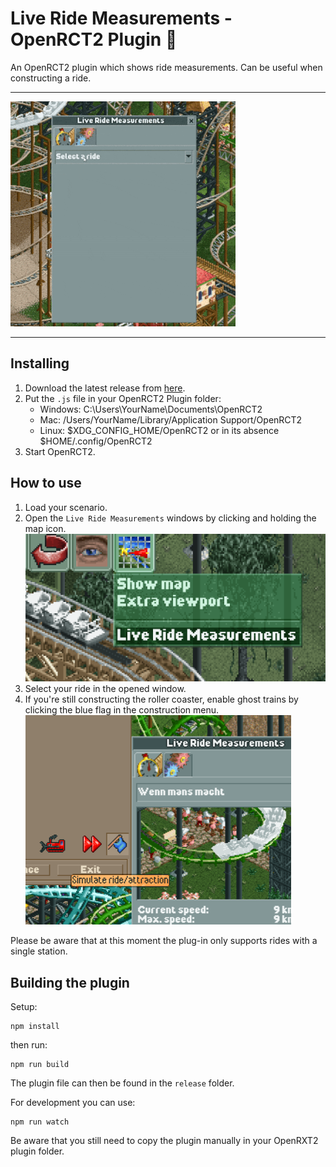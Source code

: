 # Live Ride Measurements - OpenRCT2 Plugin 🎢

An OpenRCT2 plugin which shows ride measurements. Can be useful when constructing a ride. 

---

![Example GIF](documentation/live-example.gif)

---

## Installing

1. Download the latest release from [here](https://github.com/Phelicks/openrct2-live-ride-measurements/releases/latest).
2. Put the `.js` file in your OpenRCT2 Plugin folder:
    - Windows: C:\Users\YourName\Documents\OpenRCT2
    - Mac: /Users/YourName/Library/Application Support/OpenRCT2
    - Linux: $XDG_CONFIG_HOME/OpenRCT2 or in its absence $HOME/.config/OpenRCT2
3. Start OpenRCT2.

## How to use
1. Load your scenario.
2. Open the `Live Ride Measurements` windows by clicking and holding the map icon.
![Example Menu](documentation/menu.png)
3. Select your ride in the opened window.
4. If you're still constructing the roller coaster, enable ghost trains by clicking the blue flag in the construction menu.
![Example Ghost Trains](documentation/construction.png)

Please be aware that at this moment the plug-in only supports rides with a single station.


## Building the plugin
Setup:
```
npm install
```

then run:
```
npm run build
```
The plugin file can then be found in the `release` folder.

For development you can use:
```
npm run watch 
```
Be aware that you still need to copy the plugin manually in your OpenRXT2 plugin folder.